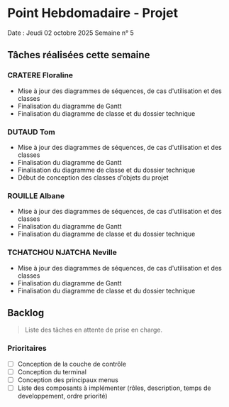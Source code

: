 # Point Hebdomadaire - Projet

Date : Jeudi 02 octobre 2025
Semaine n° 5

## Tâches réalisées cette semaine

### CRATERE Floraline

- Mise à jour des diagrammes de séquences, de cas d'utilisation et des classes
- Finalisation du diagramme de Gantt
- Finalisation du diagramme de classe et du dossier technique

### DUTAUD Tom

- Mise à jour des diagrammes de séquences, de cas d'utilisation et des classes
- Finalisation du diagramme de Gantt
- Finalisation du diagramme de classe et du dossier technique
- Début de conception des classes d'objets du projet

### ROUILLE Albane

- Mise à jour des diagrammes de séquences, de cas d'utilisation et des classes
- Finalisation du diagramme de Gantt
- Finalisation du diagramme de classe et du dossier technique


### TCHATCHOU NJATCHA Neville

- Mise à jour des diagrammes de séquences, de cas d'utilisation et des classes
- Finalisation du diagramme de Gantt
- Finalisation du diagramme de classe et du dossier technique

## Backlog

> Liste des tâches en attente de prise en charge.

### Prioritaires

- [ ] Conception de la couche de contrôle 
- [ ] Conception du terminal
- [ ] Conception des principaux menus
- [ ] Liste des composants à implémenter (rôles, description, temps de developpement, ordre priorité)

